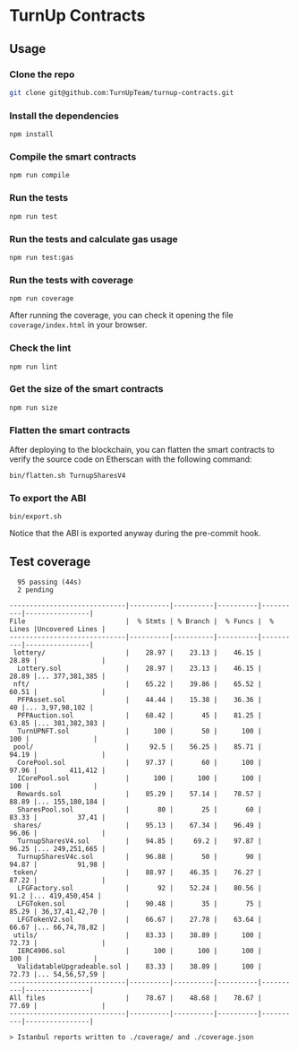 # TurnUp Contracts

## Usage

### Clone the repo

```bash
git clone git@github.com:TurnUpTeam/turnup-contracts.git
```

### Install the dependencies

```
npm install
```

### Compile the smart contracts

```
npm run compile
```

### Run the tests

```
npm run test
```

### Run the tests and calculate gas usage

```
npm run test:gas
```

### Run the tests with coverage

```
npm run coverage
```

After running the coverage, you can check it opening the file `coverage/index.html` in your browser.

### Check the lint

```
npm run lint
```

### Get the size of the smart contracts

```
npm run size
```

### Flatten the smart contracts

After deploying to the blockchain, you can flatten the smart contracts to verify the source code on Etherscan with the following command:

```
bin/flatten.sh TurnupSharesV4
```

### To export the ABI

```
bin/export.sh
```

Notice that the ABI is exported anyway during the pre-commit hook.

## Test coverage

```
  95 passing (44s)
  2 pending

-----------------------------|----------|----------|----------|----------|----------------|
File                         |  % Stmts | % Branch |  % Funcs |  % Lines |Uncovered Lines |
-----------------------------|----------|----------|----------|----------|----------------|
 lottery/                    |    28.97 |    23.13 |    46.15 |    28.89 |                |
  Lottery.sol                |    28.97 |    23.13 |    46.15 |    28.89 |... 377,381,385 |
 nft/                        |    65.22 |    39.86 |    65.52 |    60.51 |                |
  PFPAsset.sol               |    44.44 |    15.38 |    36.36 |       40 |... 3,97,98,102 |
  PFPAuction.sol             |    68.42 |       45 |    81.25 |    63.85 |... 381,382,383 |
  TurnUPNFT.sol              |      100 |       50 |      100 |      100 |                |
 pool/                       |     92.5 |    56.25 |    85.71 |    94.19 |                |
  CorePool.sol               |    97.37 |       60 |      100 |    97.96 |        411,412 |
  ICorePool.sol              |      100 |      100 |      100 |      100 |                |
  Rewards.sol                |    85.29 |    57.14 |    78.57 |    88.89 |... 155,180,184 |
  SharesPool.sol             |       80 |       25 |       60 |    83.33 |          37,41 |
 shares/                     |    95.13 |    67.34 |    96.49 |    96.06 |                |
  TurnupSharesV4.sol         |    94.85 |     69.2 |    97.87 |    96.25 |... 249,251,665 |
  TurnupSharesV4c.sol        |    96.88 |       50 |       90 |    94.87 |          91,98 |
 token/                      |    88.97 |    46.35 |    76.27 |    87.22 |                |
  LFGFactory.sol             |       92 |    52.24 |    80.56 |     91.2 |... 419,450,454 |
  LFGToken.sol               |    90.48 |       35 |       75 |    85.29 | 36,37,41,42,70 |
  LFGTokenV2.sol             |    66.67 |    27.78 |    63.64 |    66.67 |... 66,74,78,82 |
 utils/                      |    83.33 |    38.89 |      100 |    72.73 |                |
  IERC4906.sol               |      100 |      100 |      100 |      100 |                |
  ValidatableUpgradeable.sol |    83.33 |    38.89 |      100 |    72.73 |... 54,56,57,59 |
-----------------------------|----------|----------|----------|----------|----------------|
All files                    |    78.67 |    48.68 |    78.67 |    77.69 |                |
-----------------------------|----------|----------|----------|----------|----------------|

> Istanbul reports written to ./coverage/ and ./coverage.json

```
